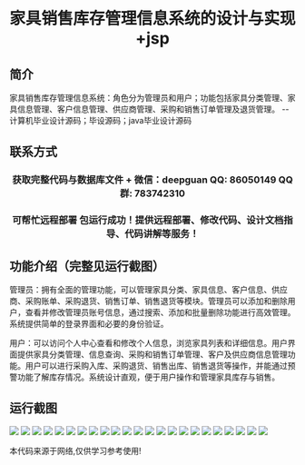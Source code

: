 <p><h1 align="center">家具销售库存管理信息系统的设计与实现+jsp</h1></p>

## 简介
家具销售库存管理信息系统：角色分为管理员和用户；功能包括家具分类管理、家具信息管理、客户信息管理、供应商管理、采购和销售订单管理及退货管理。    --计算机毕业设计源码；毕设源码；java毕业设计源码


## 联系方式
<p><h3 align="center">获取完整代码与数据库文件 + 微信：deepguan QQ: 86050149 QQ群: 783742310</h3></p>
<p><h3 align="center">可帮忙远程部署 包运行成功！提供远程部署、修改代码、设计文档指导、代码讲解等服务！</h3></p>

## 功能介绍（完整见运行截图）
管理员：拥有全面的管理功能，可以管理家具分类、家具信息、客户信息、供应商、采购账单、采购退货、销售订单、销售退货等模块。管理员可以添加和删除用户，查看并修改管理员账号信息，通过搜索、添加和批量删除功能进行高效管理。系统提供简单的登录界面和必要的身份验证。

用户：可以访问个人中心查看和修改个人信息，浏览家具列表和详细信息。用户界面提供家具分类管理、信息查询、采购和销售订单管理、客户及供应商信息管理功能。用户可以进行采购入库、采购退货、销售出库、销售退货等操作，并能通过预警功能了解库存情况。系统设计直观，便于用户操作和管理家具库存与销售。


## 运行截图
![](https://bs-1329754181.cos.ap-shanghai.myqcloud.com/ssm/FurnitureSalesInventoryManagementSystem/img/001.jpg)
![](https://bs-1329754181.cos.ap-shanghai.myqcloud.com/ssm/FurnitureSalesInventoryManagementSystem/img/002.jpg)
![](https://bs-1329754181.cos.ap-shanghai.myqcloud.com/ssm/FurnitureSalesInventoryManagementSystem/img/003.jpg)
![](https://bs-1329754181.cos.ap-shanghai.myqcloud.com/ssm/FurnitureSalesInventoryManagementSystem/img/004.jpg)
![](https://bs-1329754181.cos.ap-shanghai.myqcloud.com/ssm/FurnitureSalesInventoryManagementSystem/img/005.jpg)
![](https://bs-1329754181.cos.ap-shanghai.myqcloud.com/ssm/FurnitureSalesInventoryManagementSystem/img/006.jpg)
![](https://bs-1329754181.cos.ap-shanghai.myqcloud.com/ssm/FurnitureSalesInventoryManagementSystem/img/007.jpg)
![](https://bs-1329754181.cos.ap-shanghai.myqcloud.com/ssm/FurnitureSalesInventoryManagementSystem/img/008.jpg)
![](https://bs-1329754181.cos.ap-shanghai.myqcloud.com/ssm/FurnitureSalesInventoryManagementSystem/img/009.jpg)
![](https://bs-1329754181.cos.ap-shanghai.myqcloud.com/ssm/FurnitureSalesInventoryManagementSystem/img/010.jpg)
![](https://bs-1329754181.cos.ap-shanghai.myqcloud.com/ssm/FurnitureSalesInventoryManagementSystem/img/011.jpg)
![](https://bs-1329754181.cos.ap-shanghai.myqcloud.com/ssm/FurnitureSalesInventoryManagementSystem/img/012.jpg)
![](https://bs-1329754181.cos.ap-shanghai.myqcloud.com/ssm/FurnitureSalesInventoryManagementSystem/img/013.jpg)
![](https://bs-1329754181.cos.ap-shanghai.myqcloud.com/ssm/FurnitureSalesInventoryManagementSystem/img/014.jpg)
![](https://bs-1329754181.cos.ap-shanghai.myqcloud.com/ssm/FurnitureSalesInventoryManagementSystem/img/015.jpg)
![](https://bs-1329754181.cos.ap-shanghai.myqcloud.com/ssm/FurnitureSalesInventoryManagementSystem/img/016.jpg)
![](https://bs-1329754181.cos.ap-shanghai.myqcloud.com/ssm/FurnitureSalesInventoryManagementSystem/img/017.jpg)
![](https://bs-1329754181.cos.ap-shanghai.myqcloud.com/ssm/FurnitureSalesInventoryManagementSystem/img/018.jpg)
![](https://bs-1329754181.cos.ap-shanghai.myqcloud.com/ssm/FurnitureSalesInventoryManagementSystem/img/019.jpg)
![](https://bs-1329754181.cos.ap-shanghai.myqcloud.com/ssm/FurnitureSalesInventoryManagementSystem/img/020.jpg)
![](https://bs-1329754181.cos.ap-shanghai.myqcloud.com/ssm/FurnitureSalesInventoryManagementSystem/img/021.jpg)
![](https://bs-1329754181.cos.ap-shanghai.myqcloud.com/ssm/FurnitureSalesInventoryManagementSystem/img/022.jpg)
![](https://bs-1329754181.cos.ap-shanghai.myqcloud.com/ssm/FurnitureSalesInventoryManagementSystem/img/023.jpg)

<p>本代码来源于网络,仅供学习参考使用!</p>

